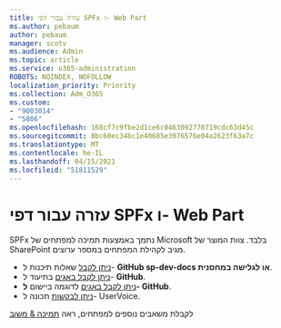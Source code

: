 ```yaml
---
title: עזרה עבור דפי SPFx ו- Web Part
ms.author: pebaum
author: pebaum
manager: scotv
ms.audience: Admin
ms.topic: article
ms.service: o365-administration
ROBOTS: NOINDEX, NOFOLLOW
localization_priority: Priority
ms.collection: Adm_O365
ms.custom:
- "9003014"
- "5806"
ms.openlocfilehash: 168cf7c9fbe2d1ce6c0463092770719cdc63d45c
ms.sourcegitcommit: 8bc60ec34bc1e40685e3976576e04a2623f63a7c
ms.translationtype: MT
ms.contentlocale: he-IL
ms.lasthandoff: 04/15/2021
ms.locfileid: "51811529"
---
```

# <a name="help-with-spfx-pages-and-web-parts"></a>עזרה עבור דפי SPFx ו- Web Part

SPFx נתמך באמצעות תמיכה למפתחים של Microsoft בלבד. צוות המוצר של SharePoint מגיב לקהילת המפתחים במספר ערוצים.

- [ניתן לקבל](https://docs.microsoft.com/sharepoint/dev/support-feedback#programming-questions)  שאלות תיכנות ל-  **GitHub sp-dev-docs או**  **לגלישה במחסנית**.
- [ניתן לקבל באגים](https://docs.microsoft.com/sharepoint/dev/support-feedback#documentation-bugs)  בתיעוד ל- **GitHub**.
- [ניתן לקבל באגים](https://docs.microsoft.com/sharepoint/dev/support-feedback#sample-application-bugs)  לדוגמה ביישום  **ל- GitHub**.
- [ניתן לבקשות](https://docs.microsoft.com/sharepoint/dev/support-feedback#feature-requests)  תכונה ל- UserVoice.

לקבלת משאבים נוספים למפתחים, ראה  [תמיכה & משוב](https://docs.microsoft.com/sharepoint/dev/support-feedback)